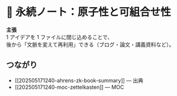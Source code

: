 # 🧠 永続ノート：原子性と可組合せ性

**主張**  
1 アイデアを 1 ファイルに閉じ込めることで、  
後から「文脈を変えて再利用」できる（ブログ・論文・講義資料など）。

## つながり
- [[202505171240-ahrens-zk-book-summary]] — 出典
- [[202505171240-moc-zettelkasten]] — MOC
